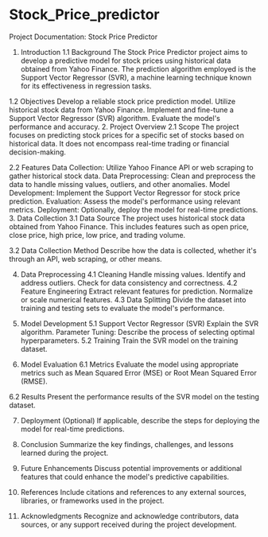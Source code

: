 # Stock_Price_predictor
Project Documentation: Stock Price Predictor
1. Introduction
1.1 Background
The Stock Price Predictor project aims to develop a predictive model for stock prices using historical data obtained from Yahoo Finance. The prediction algorithm employed is the Support Vector Regressor (SVR), a machine learning technique known for its effectiveness in regression tasks.

1.2 Objectives
Develop a reliable stock price prediction model.
Utilize historical stock data from Yahoo Finance.
Implement and fine-tune a Support Vector Regressor (SVR) algorithm.
Evaluate the model's performance and accuracy.
2. Project Overview
2.1 Scope
The project focuses on predicting stock prices for a specific set of stocks based on historical data. It does not encompass real-time trading or financial decision-making.

2.2 Features
Data Collection: Utilize Yahoo Finance API or web scraping to gather historical stock data.
Data Preprocessing: Clean and preprocess the data to handle missing values, outliers, and other anomalies.
Model Development: Implement the Support Vector Regressor for stock price prediction.
Evaluation: Assess the model's performance using relevant metrics.
Deployment: Optionally, deploy the model for real-time predictions.
3. Data Collection
3.1 Data Source
The project uses historical stock data obtained from Yahoo Finance. This includes features such as open price, close price, high price, low price, and trading volume.

3.2 Data Collection Method
Describe how the data is collected, whether it's through an API, web scraping, or other means.

4. Data Preprocessing
4.1 Cleaning
Handle missing values.
Identify and address outliers.
Check for data consistency and correctness.
4.2 Feature Engineering
Extract relevant features for prediction.
Normalize or scale numerical features.
4.3 Data Splitting
Divide the dataset into training and testing sets to evaluate the model's performance.

5. Model Development
5.1 Support Vector Regressor (SVR)
Explain the SVR algorithm.
Parameter Tuning: Describe the process of selecting optimal hyperparameters.
5.2 Training
Train the SVR model on the training dataset.

6. Model Evaluation
6.1 Metrics
Evaluate the model using appropriate metrics such as Mean Squared Error (MSE) or Root Mean Squared Error (RMSE).

6.2 Results
Present the performance results of the SVR model on the testing dataset.

7. Deployment (Optional)
If applicable, describe the steps for deploying the model for real-time predictions.

8. Conclusion
Summarize the key findings, challenges, and lessons learned during the project.

9. Future Enhancements
Discuss potential improvements or additional features that could enhance the model's predictive capabilities.

10. References
Include citations and references to any external sources, libraries, or frameworks used in the project.

11. Acknowledgments
Recognize and acknowledge contributors, data sources, or any support received during the project development.

